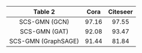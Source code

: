 |       Table 2       | Cora  | Citeseer |
| :-----------------: | :---: | :------: |
|    SCS-GMN (GCN)    | 97.16 |  97.55   |
|    SCS-GMN (GAT)    | 92.08 |  93.47   |
| SCS-GMN (GraphSAGE) | 91.44 |  81.84   |
